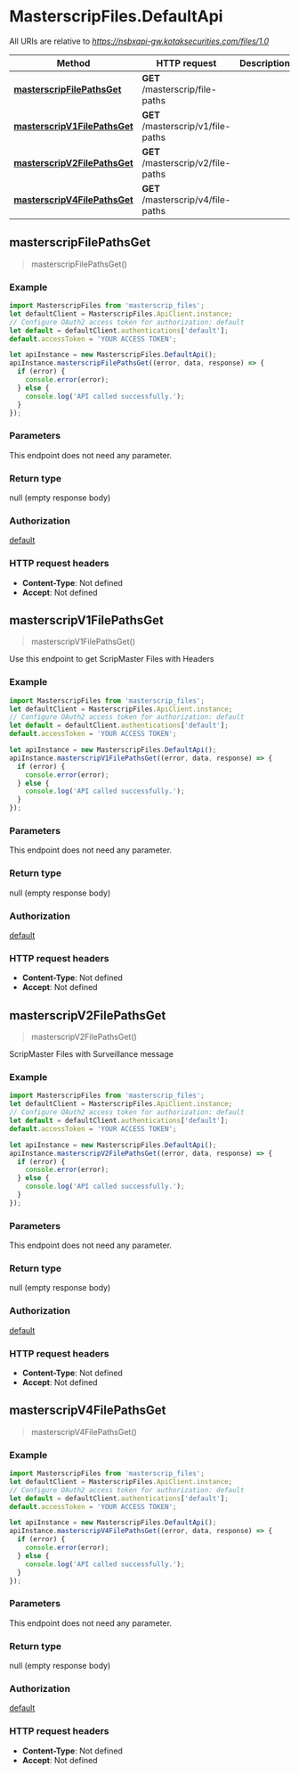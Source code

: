 # MasterscripFiles.DefaultApi

All URIs are relative to *https://nsbxapi-gw.kotaksecurities.com/files/1.0*

Method | HTTP request | Description
------------- | ------------- | -------------
[**masterscripFilePathsGet**](DefaultApi.md#masterscripFilePathsGet) | **GET** /masterscrip/file-paths | 
[**masterscripV1FilePathsGet**](DefaultApi.md#masterscripV1FilePathsGet) | **GET** /masterscrip/v1/file-paths | 
[**masterscripV2FilePathsGet**](DefaultApi.md#masterscripV2FilePathsGet) | **GET** /masterscrip/v2/file-paths | 
[**masterscripV4FilePathsGet**](DefaultApi.md#masterscripV4FilePathsGet) | **GET** /masterscrip/v4/file-paths | 



## masterscripFilePathsGet

> masterscripFilePathsGet()



### Example

```javascript
import MasterscripFiles from 'masterscrip_files';
let defaultClient = MasterscripFiles.ApiClient.instance;
// Configure OAuth2 access token for authorization: default
let default = defaultClient.authentications['default'];
default.accessToken = 'YOUR ACCESS TOKEN';

let apiInstance = new MasterscripFiles.DefaultApi();
apiInstance.masterscripFilePathsGet((error, data, response) => {
  if (error) {
    console.error(error);
  } else {
    console.log('API called successfully.');
  }
});
```

### Parameters

This endpoint does not need any parameter.

### Return type

null (empty response body)

### Authorization

[default](../README.md#default)

### HTTP request headers

- **Content-Type**: Not defined
- **Accept**: Not defined


## masterscripV1FilePathsGet

> masterscripV1FilePathsGet()



Use this endpoint to get ScripMaster Files with Headers

### Example

```javascript
import MasterscripFiles from 'masterscrip_files';
let defaultClient = MasterscripFiles.ApiClient.instance;
// Configure OAuth2 access token for authorization: default
let default = defaultClient.authentications['default'];
default.accessToken = 'YOUR ACCESS TOKEN';

let apiInstance = new MasterscripFiles.DefaultApi();
apiInstance.masterscripV1FilePathsGet((error, data, response) => {
  if (error) {
    console.error(error);
  } else {
    console.log('API called successfully.');
  }
});
```

### Parameters

This endpoint does not need any parameter.

### Return type

null (empty response body)

### Authorization

[default](../README.md#default)

### HTTP request headers

- **Content-Type**: Not defined
- **Accept**: Not defined


## masterscripV2FilePathsGet

> masterscripV2FilePathsGet()



ScripMaster Files with Surveillance message 

### Example

```javascript
import MasterscripFiles from 'masterscrip_files';
let defaultClient = MasterscripFiles.ApiClient.instance;
// Configure OAuth2 access token for authorization: default
let default = defaultClient.authentications['default'];
default.accessToken = 'YOUR ACCESS TOKEN';

let apiInstance = new MasterscripFiles.DefaultApi();
apiInstance.masterscripV2FilePathsGet((error, data, response) => {
  if (error) {
    console.error(error);
  } else {
    console.log('API called successfully.');
  }
});
```

### Parameters

This endpoint does not need any parameter.

### Return type

null (empty response body)

### Authorization

[default](../README.md#default)

### HTTP request headers

- **Content-Type**: Not defined
- **Accept**: Not defined


## masterscripV4FilePathsGet

> masterscripV4FilePathsGet()



### Example

```javascript
import MasterscripFiles from 'masterscrip_files';
let defaultClient = MasterscripFiles.ApiClient.instance;
// Configure OAuth2 access token for authorization: default
let default = defaultClient.authentications['default'];
default.accessToken = 'YOUR ACCESS TOKEN';

let apiInstance = new MasterscripFiles.DefaultApi();
apiInstance.masterscripV4FilePathsGet((error, data, response) => {
  if (error) {
    console.error(error);
  } else {
    console.log('API called successfully.');
  }
});
```

### Parameters

This endpoint does not need any parameter.

### Return type

null (empty response body)

### Authorization

[default](../README.md#default)

### HTTP request headers

- **Content-Type**: Not defined
- **Accept**: Not defined

